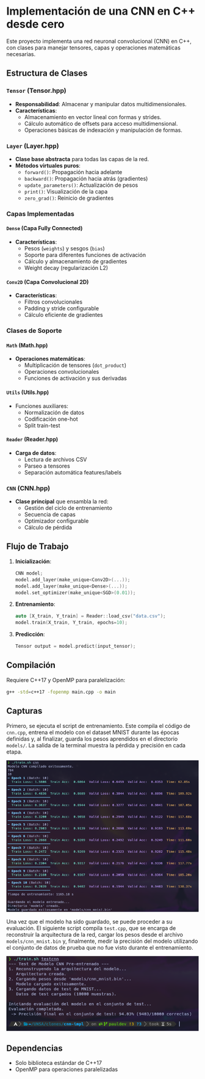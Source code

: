 # Implementación de una CNN en C++ desde cero

Este proyecto implementa una red neuronal convolucional (CNN) en C++, con clases para manejar tensores, capas y operaciones matemáticas necesarias.

## Estructura de Clases

### `Tensor` (Tensor.hpp)

- **Responsabilidad**: Almacenar y manipular datos multidimensionales.
- **Características**:
  - Almacenamiento en vector lineal con formas y strides.
  - Cálculo automático de offsets para acceso multidimensional.
  - Operaciones básicas de indexación y manipulación de formas.

### `Layer` (Layer.hpp)

- **Clase base abstracta** para todas las capas de la red.
- **Métodos virtuales puros**:
  - `forward()`: Propagación hacia adelante
  - `backward()`: Propagación hacia atrás (gradientes)
  - `update_parameters()`: Actualización de pesos
  - `print()`: Visualización de la capa
  - `zero_grad()`: Reinicio de gradientes

### Capas Implementadas

#### `Dense` (Capa Fully Connected)

- **Características**:
  - Pesos (`weights`) y sesgos (`bias`)
  - Soporte para diferentes funciones de activación
  - Cálculo y almacenamiento de gradientes
  - Weight decay (regularización L2)

#### `Conv2D` (Capa Convolucional 2D)

- **Características**:
  - Filtros convolucionales
  - Padding y stride configurable
  - Cálculo eficiente de gradientes

### Clases de Soporte

#### `Math` (Math.hpp)

- **Operaciones matemáticas**:
  - Multiplicación de tensores (`dot_product`)
  - Operaciones convolucionales
  - Funciones de activación y sus derivadas

#### `Utils` (Utils.hpp)

- Funciones auxiliares:
  - Normalización de datos
  - Codificación one-hot
  - Split train-test

#### `Reader` (Reader.hpp)

- **Carga de datos**:
  - Lectura de archivos CSV
  - Parseo a tensores
  - Separación automática features/labels

### `CNN` (CNN.hpp)

- **Clase principal** que ensambla la red:
  - Gestión del ciclo de entrenamiento
  - Secuencia de capas
  - Optimizador configurable
  - Cálculo de pérdida

## Flujo de Trabajo

1. **Inicialización**:

   ```cpp
   CNN model;
   model.add_layer(make_unique<Conv2D>(...));
   model.add_layer(make_unique<Dense>(...));
   model.set_optimizer(make_unique<SGD>(0.01));
   ```

2. **Entrenamiento**:

   ```cpp
   auto [X_train, Y_train] = Reader::load_csv("data.csv");
   model.train(X_train, Y_train, epochs=10);
   ```

3. **Predicción**:

   ```cpp
   Tensor output = model.predict(input_tensor);
   ```

## Compilación

Requiere C++17 y OpenMP para paralelización:

```bash
g++ -std=c++17 -fopenmp main.cpp -o main
```

## Capturas

Primero, se ejecuta el script de entrenamiento. Este compila el código de `cnn.cpp`, entrena el modelo con el dataset MNIST durante las épocas definidas y, al finalizar, guarda los pesos aprendidos en el directorio `models/`. La salida de la terminal muestra la pérdida y precisión en cada etapa.

![Salida del proceso de entrenamiento](./resources/captura-entrenamiento.png)

Una vez que el modelo ha sido guardado, se puede proceder a su evaluación. El siguiente script compila `test.cpp`, que se encarga de reconstruir la arquitectura de la red, cargar los pesos desde el archivo `models/cnn_mnist.bin` y, finalmente, medir la precisión del modelo utilizando el conjunto de datos de prueba que no fue visto durante el entrenamiento.

![Evaluación del modelo cargado](./resources/captura-evaluacion.png)

## Dependencias

- Solo biblioteca estándar de C++17
- OpenMP para operaciones paralelizadas
